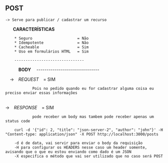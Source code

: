 ## POST

    -> Serve para publicar / cadastrar um recurso

⠀   **⠀CARACTERÍSTICAS⠀**

        * Seguro                    = Não
        * Idempotente               = Não
        * Cacheable                 = Sim   
        * Uso em formulários HTML   = Sim

        -------------------------------
⠀        ⠀       **⠀ BODY ⠀**
        -------------------------------

⠀       ->  *⠀REQUEST⠀*     =    SIM

                Pois no pedido quando eu for cadastrar alguma coisa eu preciso enviar essas informações
⠀       
        ->  *⠀RESPONSE⠀*    =    SIM 

                pode receber um body mas tambem pode receber apenas um status code

        curl -d '{"id": 2, "title": "json-server-2", "author": "john"}' -H "Content-type: application/json" -X POST http://localhost:3000/posts 

        -d é de data, vai servir para enviar o body da requisição
        -H para configurar os HEADERS nesse caso um header somente, avisando que o que eu estou enviando como dado é um JSON
        -X especifica o método que vai ser utilizado que no caso será POST
